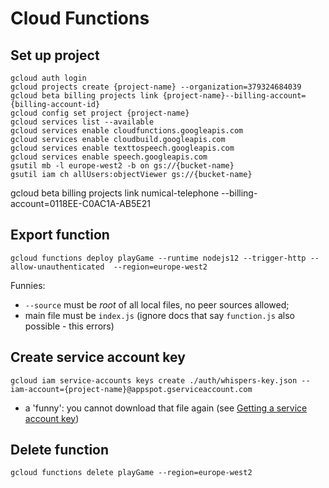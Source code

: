 # Cloud Functions

## Set up project
````
gcloud auth login
gcloud projects create {project-name} --organization=379324684039
gcloud beta billing projects link {project-name}--billing-account={billing-account-id}
gcloud config set project {project-name}
gcloud services list --available
gcloud services enable cloudfunctions.googleapis.com  
gcloud services enable cloudbuild.googleapis.com
gcloud services enable texttospeech.googleapis.com
gcloud services enable speech.googleapis.com
gsutil mb -l europe-west2 -b on gs://{bucket-name}
gsutil iam ch allUsers:objectViewer gs://{bucket-name}
````

gcloud beta billing projects link numical-telephone --billing-account=0118EE-C0AC1A-AB5E21



## Export function
````
gcloud functions deploy playGame --runtime nodejs12 --trigger-http --allow-unauthenticated  --region=europe-west2
````
Funnies:
* `--source` must be *root* of all local files, no peer sources allowed;
* main file must be `index.js` (ignore docs that say `function.js` also possible - this errors)

## Create service account key
```
gcloud iam service-accounts keys create ./auth/whispers-key.json --iam-account={project-name}@appspot.gserviceaccount.com
```
* a 'funny': you cannot download that file again (see [Getting a service account key](https://cloud.google.com/iam/docs/creating-managing-service-account-keys))

## Delete function
````
gcloud functions delete playGame --region=europe-west2
````
